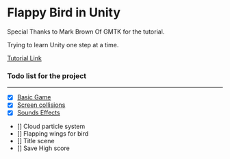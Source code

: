 # Flappy Bird in Unity
Special Thanks to Mark Brown Of GMTK for the tutorial.

Trying to learn Unity one step at a time.

[Tutorial Link](https://www.youtube.com/watch?v=XtQMytORBmM)

### Todo list for the project
---
- [X] [Basic Game](https://github.com/CoderTatva-2006/Flappy-Bird/commit/7bfcb1d9e428ac2030c4decc42f104203c285955)
- [X] [Screen collisions](https://github.com/CoderTatva-2006/Flappy-Bird/commit/092914acdad56abdcf96c068c6d33c371c672adc) 
- [X] [Sounds Effects](https://github.com/CoderTatva-2006/Flappy-Bird/commit/e6588408180945c04eaa2b05a17a38717b7971a5)
- [] Cloud particle system
- [] Flapping wings for bird
- [] Title scene
- [] Save High score